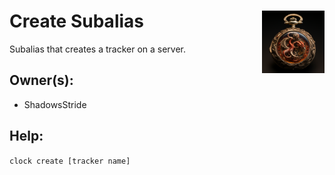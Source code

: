 <h1>Create Subalias<img align="right" src="../main.png" width="100px"></h1>

Subalias that creates a tracker on a server.

## Owner(s):
- ShadowsStride

## Help:
`clock create [tracker name]`